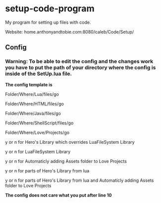 # setup-code-program
My program for setting up files with code.

Website: home.anthonyandtobie.com:8080/caleb/Code/Setup/

## Config

### Warning: To be able to edit the config and the changes work you have to put the path of your directory where the config is inside of the SetUp.lua file.

**The config template is**

Folder/Where/Lua/files/go

Folder/Where/HTML/files/go

Folder/Where/Java/files/go

Folder/Where/ShellScript/files/go

Folder/Where/Love/Projects/go

y or n for Hero's Library which overrides LuaFileSystem Library

y or n for LuaFileSystem Library

y or n for Automaticly adding Assets folder to Love Projects

y or n for parts of Hero's Library from lua

y or n for parts of Hero's Library from lua and Automaticly adding Assets folder to Love Projects

**The config does not care what you put after line 10**
